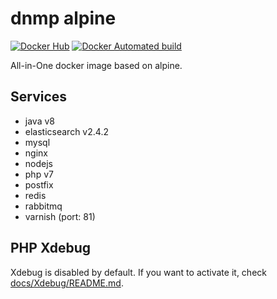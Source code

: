 # dnmp alpine
[![Docker Hub](https://img.shields.io/badge/docker-ready-blue.svg)](https://registry.hub.docker.com/u/techdivision/dnmp-alpine/)
[![Docker Automated build](https://img.shields.io/docker/automated/techdivision/dnmp-alpine.svg)]()

All-in-One docker image based on alpine.

## Services
- java v8
- elasticsearch v2.4.2
- mysql 
- nginx
- nodejs
- php v7
- postfix
- redis
- rabbitmq
- varnish (port: 81)

## PHP Xdebug 
Xdebug is disabled by default. If you want to activate it, check [docs/Xdebug/README.md](docs/Xdebug/README.md).
